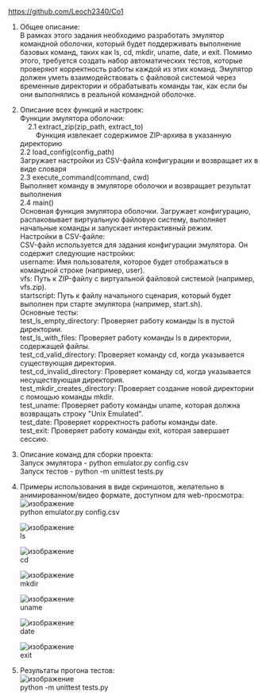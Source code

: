 https://github.com/Leoch2340/Co1

1. Общее описание:
&nbsp;&nbsp;&nbsp;&nbsp; <br/> В рамках этого задания необходимо разработать эмулятор командной оболочки, который будет поддерживать выполнение базовых команд, таких как ls, cd, mkdir, uname, date, и exit. Помимо этого, требуется создать набор автоматических тестов, которые проверяют корректность работы каждой из этих команд. Эмулятор должен уметь взаимодействовать с файловой системой через временные директории и обрабатывать команды так, как если бы они выполнялись в реальной командной оболочке.

2. Описание всех функций и настроек: <br/>
   Функции эмулятора оболочки: <br/>
   &nbsp;&nbsp;&nbsp;&nbsp;2.1 extract_zip(zip_path, extract_to)<br/>
   &nbsp;&nbsp;&nbsp;&nbsp;&nbsp;&nbsp;&nbsp;&nbsp;Функция извлекает содержимое ZIP-архива в указанную директорию<br/>
   2.2 load_config(config_path)<br/>
       Загружает настройки из CSV-файла конфигурации и возвращает их в виде словаря<br/>
   2.3 execute_command(command, cwd)<br/>
       Выполняет команду в эмуляторе оболочки и возвращает результат выполнения<br/>
   2.4 main()<br/>
       Основная функция эмулятора оболочки. Загружает конфигурацию, распаковывает виртуальную файловую систему, выполняет начальные команды и запускает интерактивный режим.<br/>
   Настройки в CSV-файле:<br/>
   CSV-файл используется для задания конфигурации эмулятора. Он содержит следующие настройки:<br/>
       username: Имя пользователя, которое будет отображаться в командной строке (например, user).<br/>
       vfs: Путь к ZIP-файлу с виртуальной файловой системой (например, vfs.zip).<br/>
       startscript: Путь к файлу начального сценария, который будет выполнен при старте эмулятора (например, start.sh).<br/>
   Основные тесты:<br/>
       test_ls_empty_directory: Проверяет работу команды ls в пустой директории.<br/>
       test_ls_with_files: Проверяет работу команды ls в директории, содержащей файлы.<br/>
       test_cd_valid_directory: Проверяет команду cd, когда указывается существующая директория.<br/>
       test_cd_invalid_directory: Проверяет команду cd, когда указывается несуществующая директория.<br/>
       test_mkdir_creates_directory: Проверяет создание новой директории с помощью команды mkdir.<br/>
       test_uname: Проверяет работу команды uname, которая должна возвращать строку "Unix Emulated".<br/>
       test_date: Проверяет корректность работы команды date.<br/>
       test_exit: Проверяет работу команды exit, которая завершает сессию.<br/>
3. Описание команд для сборки проекта:<br/>
   Запуск эмулятора - python emulator.py config.csv<br/>
   Запуск тестов - python -m unittest tests.py<br/>
4. Примеры использования в виде скриншотов, желательно в анимированном/видео формате, доступном для web-просмотра:<br/>
   ![изображение](https://github.com/user-attachments/assets/629925da-e5ee-4b9e-9f2d-9734122af90a)<br/>
   python emulator.py config.csv<br/>

   ![изображение](https://github.com/user-attachments/assets/60c6501c-94f9-489a-895f-c587d0e7c174)<br/>
   ls<br/>

   ![изображение](https://github.com/user-attachments/assets/4b4390cd-145d-4914-a0d0-99a94115702c)<br/>
   cd<br/>

   ![изображение](https://github.com/user-attachments/assets/c1b19f40-bc4b-43a7-9f90-fc13ba5919b6)<br/>
   mkdir<br/>

   ![изображение](https://github.com/user-attachments/assets/7383a667-88e5-4a9a-b83d-3d309fad5ed0)<br/>
   uname<br/>

   ![изображение](https://github.com/user-attachments/assets/c8061802-9a2c-4701-89f8-8fdd5e8cac4d)<br/>
   date<br/>

   ![изображение](https://github.com/user-attachments/assets/2e457672-525e-4afc-a483-fef593ee6b98)<br/>
   exit<br/>
5. Результаты прогона тестов: <br/>
   ![изображение](https://github.com/user-attachments/assets/bfc6bf8a-d31c-4109-9a17-6da6f6519981)<br/>
   python -m unittest tests.py  <br/>
